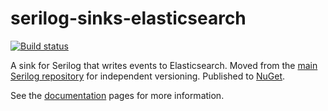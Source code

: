 # serilog-sinks-elasticsearch

[![Build status](https://ci.appveyor.com/api/projects/status/bk367tcnx9qt2sjy/branch/master?svg=true)](https://ci.appveyor.com/project/serilog/serilog-sinks-elasticsearch/branch/master)


A sink for Serilog that writes events to Elasticsearch. Moved from the [main Serilog repository](https://github.com/serilog/serilog) for independent versioning. Published to [NuGet](http://www.nuget.org/packages/serilog.sinks.elasticsearch).

See the [documentation](https://github.com/serilog/serilog-sinks-elasticsearch/wiki/Serilog-Elasticsearch-Sink) pages for more information.
